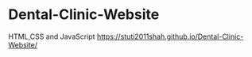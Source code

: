 # Dental-Clinic-Website
HTML,CSS and JavaScript
https://stuti2011shah.github.io/Dental-Clinic-Website/
